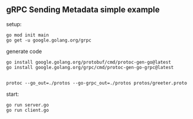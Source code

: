 ## gRPC Sending Metadata simple example

setup:

```
go mod init main
go get -u google.golang.org/grpc

```

generate code

```
go install google.golang.org/protobuf/cmd/protoc-gen-go@latest
go install google.golang.org/grpc/cmd/protoc-gen-go-grpc@latest


protoc --go_out=./protos --go-grpc_out=./protos protos/greeter.proto

```

start:

```
go run server.go
go run client.go
```
